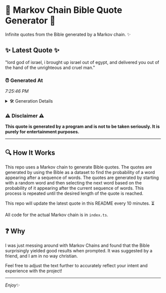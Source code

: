 # 📖 Markov Chain Bible Quote Generator 📖

Infinite quotes from the Bible generated by a Markov chain. ✨

## ✨ Latest Quote ✨
"lord god of israel, i brought up israel out of egypt, and delivered you out of the hand of the unrighteous and cruel man."

### ⏰ Generated At
*7:25:46 PM*

<details>
    <summary>🛠️ Generation Details</summary>
    <p>
        <strong>🌱 Seed:</strong> lord<br>
        <strong>🔄 Iterations:</strong> 23<br>
        <strong>📜 Context History:</strong><br>[ lord ]: god<br>[ lord, god ]: of<br>[ lord, god, of ]: israel,<br>[ lord, god, of, israel, ]: i<br>[ lord, god, of, israel,, i ]: brought<br>[ lord, god, of, israel,, i, brought ]: up<br>[ god, of, israel,, i, brought, up ]: israel<br>[ of, israel,, i, brought, up, israel ]: out<br>[ israel,, i, brought, up, israel, out ]: of<br>[ i, brought, up, israel, out, of ]: egypt,<br>[ brought, up, israel, out, of, egypt, ]: and<br>[ up, israel, out, of, egypt,, and ]: delivered<br>[ israel, out, of, egypt,, and, delivered ]: you<br>[ out, of, egypt,, and, delivered, you ]: out<br>[ of, egypt,, and, delivered, you, out ]: of<br>[ egypt,, and, delivered, you, out, of ]: the<br>[ and, delivered, you, out, of, the ]: hand<br>[ delivered, you, out, of, the, hand ]: of<br>[ you, out, of, the, hand, of ]: the<br>[ out, of, the, hand, of, the ]: unrighteous<br>[ of, the, hand, of, the, unrighteous ]: and<br>[ the, hand, of, the, unrighteous, and ]: cruel<br>[ hand, of, the, unrighteous, and, cruel ]: man.<br>
    </p>
</details>

### ⚠️ Disclaimer ⚠️
**This quote is generated by a program and is not to be taken seriously. It is purely for entertainment purposes.**

---

## 🔍 How It Works

This repo uses a Markov chain to generate Bible quotes. The quotes are generated by using the Bible as a dataset to find the probability of a word appearing after a sequence of words. The quotes are generated by starting with a random word and then selecting the next word based on the probability of it appearing after the current sequence of words. This process is repeated until the desired length of the quote is reached.

This repo will update the latest quote in this README every 10 minutes. ⏳

All code for the actual Markov chain is in `index.ts`.

## ❓ Why

I was just messing around with Markov Chains and found that the Bible surprisingly yielded good results when prompted. 
It was suggested by a friend, and I am in no way christian.

Feel free to adjust the text further to accurately reflect your intent and experience with the project!

---

*Enjoy*✨
